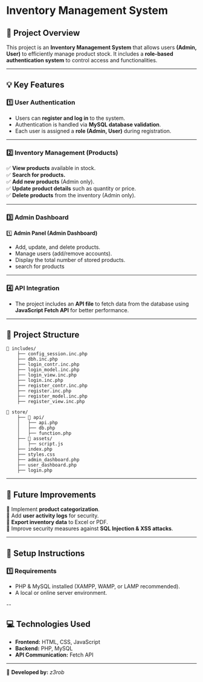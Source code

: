 # **Inventory Management System**

## **📌 Project Overview**
This project is an **Inventory Management System** that allows users **(Admin, User)** to efficiently manage product stock. It includes a **role-based authentication system** to control access and functionalities.

---

## **💡 Key Features**

### **1️⃣ User Authentication**
- Users can **register and log in** to the system.
- Authentication is handled via **MySQL database validation**.
- Each user is assigned a **role (Admin, User)** during registration.

---

### **2️⃣ Inventory Management (Products)**
✅ **View products** available in stock.  
✅ **Search for products.**  
✅ **Add new products** (Admin only).  
✅ **Update product details** such as quantity or price.  
✅ **Delete products** from the inventory (Admin only).  

---

### **3️⃣ Admin Dashboard**
1️⃣ **Admin Panel (Admin Dashboard)**
- Add, update, and delete products.
- Manage users (add/remove accounts).
- Display the total number of stored products.
- search for products

---

### **4️⃣ API Integration**
- The project includes an **API file** to fetch data from the database using **JavaScript Fetch API** for better performance.

---

## **📂 Project Structure**
```
📁 includes/
    ├── config_session.inc.php
    ├── dbh.inc.php
    ├── login_contr.inc.php
    ├── login_model.inc.php
    ├── login_view.inc.php
    ├── login.inc.php
    ├── register_contr.inc.php
    ├── register.inc.php
    ├── register_model.inc.php
    ├── register_view.inc.php

📁 store/
    ├── 📁 api/
    │   ├── api.php
    │   ├── db.php
    │   ├── function.php
    ├── 📁 assets/
    │   ├── script.js
    ├── index.php
    ├── styles.css
    ├── admin_dashboard.php
    ├── user_dashboard.php
    ├── login.php
```

---

## **🚀 Future Improvements**
🔹 Implement **product categorization**.  
🔹 Add **user activity logs** for security.  
🔹 **Export inventory data** to Excel or PDF.  
🔹 Improve security measures against **SQL Injection & XSS attacks**.  

---

## **📢 Setup Instructions**
### **1️⃣ Requirements**
- PHP & MySQL installed (XAMPP, WAMP, or LAMP recommended).
- A local or online server environment.

--

## **💻 Technologies Used**
- **Frontend:** HTML, CSS, JavaScript
- **Backend:** PHP, MySQL
- **API Communication:** Fetch API

---

📌 **Developed by:** *z3rob*
